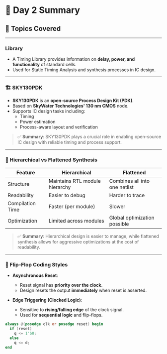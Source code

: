 # 📅 Day 2 Summary

## 🧠 Topics Covered

---

###   Library
- A Timing Library provides information on **delay, power, and functionality** of standard cells.
- Used for Static Timing Analysis and synthesis processes in IC design.

---

### 🏗️ SKY130PDK
- **SKY130PDK** is an **open-source Process Design Kit (PDK)**.
- Based on **SkyWater Technologies' 130 nm CMOS** node.
- Supports IC design tasks including:
  - Timing
  - Power estimation
  - Process-aware layout and verification

> ✅ **Summary**: SKY130PDK plays a crucial role in enabling open-source IC design with reliable timing and process support.

---

### 🧱 Hierarchical vs Flattened Synthesis

| Feature           | Hierarchical                        | Flattened                      |
|-------------------|--------------------------------------|--------------------------------|
| Structure         | Maintains RTL module hierarchy       | Combines all into one netlist  |
| Readability       | Easier to debug                      | Harder to trace                |
| Compilation Time  | Faster (per module)                  | Slower                         |
| Optimization      | Limited across modules               | Global optimization possible   |

> ✅ **Summary**: Hierarchical design is easier to manage, while flattened synthesis allows for aggressive optimizations at the cost of readability.

---

### 🔁 Flip-Flop Coding Styles

- **Asynchronous Reset**:  
  - Reset signal has **priority over the clock**.  
  - Design resets the output **immediately** when reset is asserted.
  
- **Edge Triggering (Clocked Logic)**:  
  - Sensitive to **rising/falling edge** of the clock signal.
  - Used for **sequential logic** and flip-flops.

```verilog
always @(posedge clk or posedge reset) begin
  if (reset)
    q <= 1'b0;
  else
    q <= d;
end

